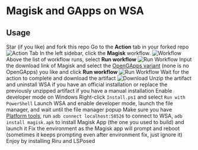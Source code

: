 # Magisk and GApps on WSA

## Usage

Star (if you like) and fork this repo
Go to the **Action** tab in your forked repo
    ![Action Tab](https://docs.github.com/assets/images/help/repository/actions-tab.png)
In the left sidebar, click the **Magisk** workflow.
    ![Workflow](https://docs.github.com/assets/images/actions-select-workflow.png)
Above the list of workflow runs, select **Run workflow**
    ![Run Workflow](https://docs.github.com/assets/images/actions-workflow-dispatch.png)
Input the download link of Magisk and select the [OpenGApps variant](https://github.com/opengapps/opengapps/wiki#variants) (none is no OpenGApps) you like and click **Run workflow**
    ![Run Workflow](https://docs.github.com/assets/images/actions-manually-run-workflow.png)
Wait for the action to complete and download the artifact
    ![Download](https://docs.github.com/assets/images/help/repository/artifact-drop-down-updated.png)
Unzip the artifact and uninstall WSA if you have an official installation or replace the previously unzipped artifact if you have a manual installation
Enable developer mode on Windows
Right-click `Install.ps1` and select `Run with PowerShell`
Launch WSA and enable developer mode, launch the file manager, and wait until the file manager popup
Make sure you have [Platform tools](https://developer.android.com/studio/releases/platform-tools), run `adb connect localhost:58526` to connect to WSA, `adb install magisk.apk` to install Magisk App (the one you used to build) and launch it
Fix the environment as the Magisk app will prompt and reboot (sometimes it keeps prompting even after environment fix, just ignore it)
Enjoy by installing Riru and LSPosed
